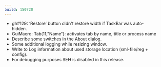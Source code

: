 ```yaml
---
build: 150720
---
```


* gh#129: ‘Restore’ button didn't restore width if TaskBar was auto-hidden.
* GuiMacro: Tab(11,"Name"): activates tab by name, title or process name
* Describe some switches in the About dialog.
* Some additional logging while resizing window.
* Write to Log information about used storage location (xml-file/reg + config).
* For debugging purposes SEH is disabled in this release.

